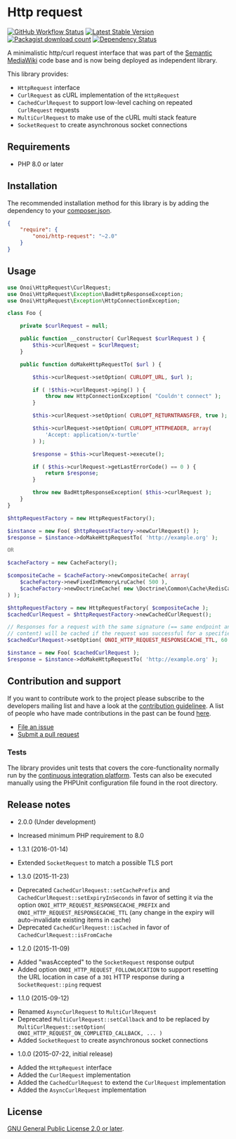 # Http request

[![GitHub Workflow Status](https://img.shields.io/github/workflow/status/SemanticMediaWiki/http-request/CI)](https://github.com/SemanticMediaWiki/http-request/actions?query=workflow%3ACI)
[![Latest Stable Version](https://poser.pugx.org/onoi/http-request/version.png)](https://packagist.org/packages/onoi/http-request)
[![Packagist download count](https://poser.pugx.org/onoi/http-request/d/total.png)](https://packagist.org/packages/onoi/http-request)
[![Dependency Status](https://www.versioneye.com/php/onoi:http-request/badge.png)](https://www.versioneye.com/php/onoi:http-request)

A minimalistic http/curl request interface that was part of the [Semantic MediaWiki][smw] code base and
is now being deployed as independent library.

This library provides:

- `HttpRequest` interface
- `CurlRequest` as cURL implementation of the `HttpRequest`
- `CachedCurlRequest` to support low-level caching on repeated `CurlRequest` requests
- `MultiCurlRequest` to make use of the cURL multi stack feature
- `SocketRequest` to create asynchronous socket connections

## Requirements

- PHP 8.0 or later

## Installation

The recommended installation method for this library is by adding the
dependency to your [composer.json][composer].

```json
{
	"require": {
		"onoi/http-request": "~2.0"
	}
}
```

## Usage

```php
use Onoi\HttpRequest\CurlRequest;
use Onoi\HttpRequest\Exception\BadHttpResponseException;
use Onoi\HttpRequest\Exception\HttpConnectionException;

class Foo {

	private $curlRequest = null;

	public function __constructor( CurlRequest $curlRequest ) {
		$this->curlRequest = $curlRequest;
	}

	public function doMakeHttpRequestTo( $url ) {

		$this->curlRequest->setOption( CURLOPT_URL, $url );

		if ( !$this->curlRequest->ping() ) {
			throw new HttpConnectionException( "Couldn't connect" );
		}

		$this->curlRequest->setOption( CURLOPT_RETURNTRANSFER, true );

		$this->curlRequest->setOption( CURLOPT_HTTPHEADER, array(
			'Accept: application/x-turtle'
		) );

		$response = $this->curlRequest->execute();

		if ( $this->curlRequest->getLastErrorCode() == 0 ) {
			return $response;
		}

		throw new BadHttpResponseException( $this->curlRequest );
	}
}
```
```php
$httpRequestFactory = new HttpRequestFactory();

$instance = new Foo( $httpRequestFactory->newCurlRequest() );
$response = $instance->doMakeHttpRequestTo( 'http://example.org' );

OR

$cacheFactory = new CacheFactory();

$compositeCache = $cacheFactory->newCompositeCache( array(
	$cacheFactory->newFixedInMemoryLruCache( 500 ),
	$cacheFactory->newDoctrineCache( new \Doctrine\Common\Cache\RedisCache() )
) );

$httpRequestFactory = new HttpRequestFactory( $compositeCache );
$cachedCurlRequest = $httpRequestFactory->newCachedCurlRequest();

// Responses for a request with the same signature (== same endpoint and same query
// content) will be cached if the request was successful for a specified 1 h (3600 sec)
$cachedCurlRequest->setOption( ONOI_HTTP_REQUEST_RESPONSECACHE_TTL, 60 * 60 );

$instance = new Foo( $cachedCurlRequest );
$response = $instance->doMakeHttpRequestTo( 'http://example.org' );
```

## Contribution and support

If you want to contribute work to the project please subscribe to the
developers mailing list and have a look at the [contribution guidelinee](/CONTRIBUTING.md). A list of people who have made contributions in the past can be found [here][contributors].

* [File an issue](https://github.com/SemanticMediaWiki/http-request/issues)
* [Submit a pull request](https://github.com/SemanticMediaWiki/http-request/pulls)

### Tests

The library provides unit tests that covers the core-functionality normally run by the [continuous integration platform][ci]. Tests can also be executed manually using the PHPUnit configuration file found in the root directory.

## Release notes

* 2.0.0 (Under development)
 - Increased minimum PHP requirement to 8.0

* 1.3.1 (2016-01-14)
 - Extended `SocketRequest` to match a possible TLS port

* 1.3.0 (2015-11-23)
 - Deprecated `CachedCurlRequest::setCachePrefix` and `CachedCurlRequest::setExpiryInSeconds` in favor of setting it via the option
   `ONOI_HTTP_REQUEST_RESPONSECACHE_PREFIX` and `ONOI_HTTP_REQUEST_RESPONSECACHE_TTL` (any change in the expiry will auto-invalidate existing items in cache)
 - Deprecated `CachedCurlRequest::isCached` in favor of `CachedCurlRequest::isFromCache`

* 1.2.0 (2015-11-09)
 - Added "wasAccepted" to the `SocketRequest` response output
 - Added option `ONOI_HTTP_REQUEST_FOLLOWLOCATION` to support resetting the URL location in case of a `301` HTTP response during a `SocketRequest::ping` request

* 1.1.0 (2015-09-12)
 - Renamed `AsyncCurlRequest` to `MultiCurlRequest`
 - Deprecated `MultiCurlRequest::setCallback` and to be replaced by `MultiCurlRequest::setOption( ONOI_HTTP_REQUEST_ON_COMPLETED_CALLBACK, ... )`
 - Added `SocketRequest` to create asynchronous socket connections

* 1.0.0 (2015-07-22, initial release)
 - Added the `HttpRequest` interface
 - Added the `CurlRequest` implementation
 - Added the `CachedCurlRequest` to extend the `CurlRequest` implementation
 - Added the `AsyncCurlRequest` implementation

## License

[GNU General Public License 2.0 or later][license].

[composer]: https://getcomposer.org/
[contributors]: https://github.com/SemanticMediaWiki/http-request/graphs/contributors
[license]: https://www.gnu.org/copyleft/gpl.html
[ci]: https://github.com/SemanticMediaWiki/http-request/actions
[smw]: https://github.com/SemanticMediaWiki/SemanticMediaWiki/
